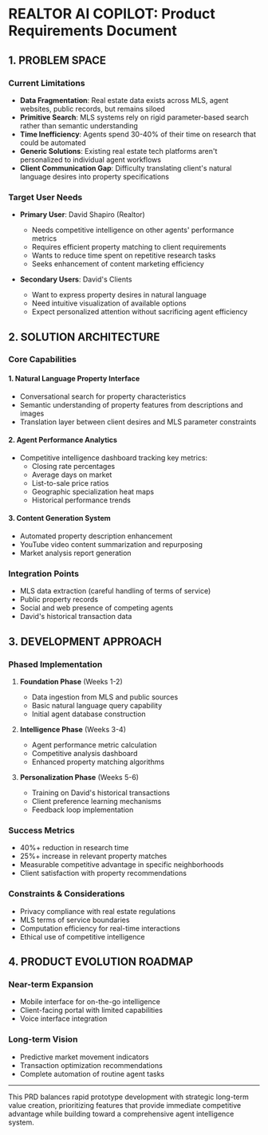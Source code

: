 # REALTOR AI COPILOT: Product Requirements Document

## 1. PROBLEM SPACE

### Current Limitations
- **Data Fragmentation**: Real estate data exists across MLS, agent websites, public records, but remains siloed
- **Primitive Search**: MLS systems rely on rigid parameter-based search rather than semantic understanding
- **Time Inefficiency**: Agents spend 30-40% of their time on research that could be automated
- **Generic Solutions**: Existing real estate tech platforms aren't personalized to individual agent workflows
- **Client Communication Gap**: Difficulty translating client's natural language desires into property specifications

### Target User Needs
- **Primary User**: David Shapiro (Realtor)
  - Needs competitive intelligence on other agents' performance metrics
  - Requires efficient property matching to client requirements
  - Wants to reduce time spent on repetitive research tasks
  - Seeks enhancement of content marketing efficiency

- **Secondary Users**: David's Clients
  - Want to express property desires in natural language
  - Need intuitive visualization of available options
  - Expect personalized attention without sacrificing agent efficiency

## 2. SOLUTION ARCHITECTURE

### Core Capabilities

#### 1. Natural Language Property Interface
- Conversational search for property characteristics
- Semantic understanding of property features from descriptions and images
- Translation layer between client desires and MLS parameter constraints

#### 2. Agent Performance Analytics
- Competitive intelligence dashboard tracking key metrics:
  - Closing rate percentages
  - Average days on market
  - List-to-sale price ratios
  - Geographic specialization heat maps
  - Historical performance trends

#### 3. Content Generation System
- Automated property description enhancement
- YouTube video content summarization and repurposing
- Market analysis report generation

### Integration Points
- MLS data extraction (careful handling of terms of service)
- Public property records
- Social and web presence of competing agents
- David's historical transaction data

## 3. DEVELOPMENT APPROACH

### Phased Implementation
1. **Foundation Phase** (Weeks 1-2)
   - Data ingestion from MLS and public sources
   - Basic natural language query capability
   - Initial agent database construction

2. **Intelligence Phase** (Weeks 3-4)
   - Agent performance metric calculation
   - Competitive analysis dashboard
   - Enhanced property matching algorithms

3. **Personalization Phase** (Weeks 5-6)
   - Training on David's historical transactions
   - Client preference learning mechanisms
   - Feedback loop implementation

### Success Metrics
- 40%+ reduction in research time
- 25%+ increase in relevant property matches
- Measurable competitive advantage in specific neighborhoods
- Client satisfaction with property recommendations

### Constraints & Considerations
- Privacy compliance with real estate regulations
- MLS terms of service boundaries
- Computation efficiency for real-time interactions
- Ethical use of competitive intelligence

## 4. PRODUCT EVOLUTION ROADMAP

### Near-term Expansion
- Mobile interface for on-the-go intelligence
- Client-facing portal with limited capabilities
- Voice interface integration

### Long-term Vision
- Predictive market movement indicators
- Transaction optimization recommendations
- Complete automation of routine agent tasks

---

This PRD balances rapid prototype development with strategic long-term value creation, prioritizing features that provide immediate competitive advantage while building toward a comprehensive agent intelligence system.
